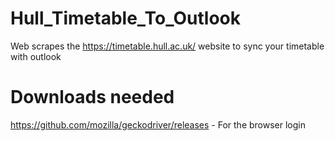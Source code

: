 # Hull_Timetable_To_Outlook
Web scrapes the https://timetable.hull.ac.uk/ website to sync your timetable with outlook


# Downloads needed
 https://github.com/mozilla/geckodriver/releases - For the browser login
